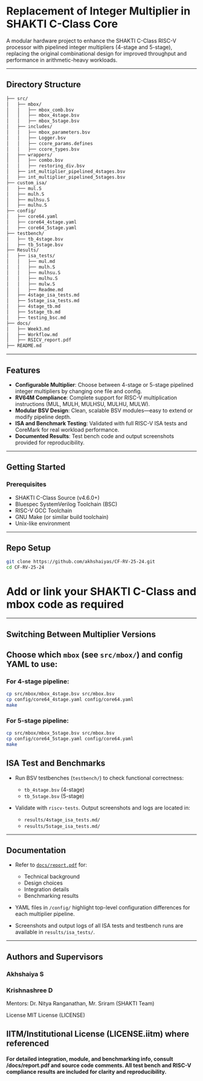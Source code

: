 # Replacement of Integer Multiplier in SHAKTI C-Class Core

A modular hardware project to enhance the SHAKTI C-Class RISC-V processor with pipelined integer multipliers (4-stage and 5-stage), replacing the original combinational design for improved throughput and performance in arithmetic-heavy workloads.

---

##  Directory Structure

```bash
├── src/
│   ├── mbox/
│   │   ├── mbox_comb.bsv
│   │   ├── mbox_4stage.bsv
│   │   ├── mbox_5stage.bsv
│   ├── includes/
│   │   ├── mbox_parameters.bsv
│   │   ├── Logger.bsv
│   │   ├── ccore_params.defines
│   │   ├── ccore_types.bsv
│   ├── wrappers/
│   │   ├── combo.bsv
│   │   ├── restoring_div.bsv
│   ├── int_multiplier_pipelined_4stages.bsv
│   ├── int_multiplier_pipelined_5stages.bsv
├── custom_isa/
│   ├── mul.S
│   ├── mulh.S
│   ├── mulhsu.S
│   ├── mulhu.S
├── config/
│   ├── core64.yaml
│   ├── core64_4stage.yaml
│   ├── core64_5stage.yaml
├── testbench/
│   ├── tb_4stage.bsv
│   ├── tb_5stage.bsv
├── Results/
│   ├── isa_tests/
│   │   ├── mul.md
│   │   ├── mulh.S
│   │   ├── mulhsu.S
│   │   ├── mulhu.S
│   │   ├── mulw.S
│   │   ├── Readme.md
│   ├── 4stage_isa_tests.md
│   ├── 5stage_isa_tests.md
│   ├── 4stage_tb.md
│   ├── 5stage_tb.md
│   ├── testing_bsc.md
├── docs/
│   ├── Week3.md
│   ├── Workflow.md
│   ├── RSICV_report.pdf
├── README.md


 ```
---

##  Features

- **Configurable Multiplier**: Choose between 4-stage or 5-stage pipelined integer multipliers by changing one file and config.
- **RV64M Compliance**: Complete support for RISC-V multiplication instructions (MUL, MULH, MULHSU, MULHU, MULW).
- **Modular BSV Design**: Clean, scalable BSV modules—easy to extend or modify pipeline depth.
- **ISA and Benchmark Testing**: Validated with full RISC-V ISA tests and CoreMark for real workload performance.
- **Documented Results**: Test bench code and output screenshots provided for reproducibility.

---

##  Getting Started

### Prerequisites

- SHAKTI C-Class Source (v4.6.0+)
- Bluespec SystemVerilog Toolchain (BSC)
- RISC-V GCC Toolchain
- GNU Make (or similar build toolchain)
- Unix-like environment

---

##  Repo Setup

```bash
git clone https://github.com/akhshaiyas/CF-RV-25-24.git
cd CF-RV-25-24
 ```
# Add or link your SHAKTI C-Class and mbox code as required
---
##  Switching Between Multiplier Versions

Choose which `mbox` (see `src/mbox/`) and config YAML to use:
---
### For 4-stage pipeline:

```bash
cp src/mbox/mbox_4stage.bsv src/mbox.bsv
cp config/core64_4stage.yaml config/core64.yaml
make
 ```
### For 5-stage pipeline:

```bash
cp src/mbox/mbox_5stage.bsv src/mbox.bsv
cp config/core64_5stage.yaml config/core64.yaml
make
 ```
##  ISA Test and Benchmarks

- Run BSV testbenches (`testbench/`) to check functional correctness:
  - `tb_4stage.bsv` (4-stage)
  - `tb_5stage.bsv` (5-stage)

- Validate with `riscv-tests`. Output screenshots and logs are located in:
  - `results/4stage_isa_tests.md/`
  - `results/5stage_isa_tests.md/`

---

##  Documentation

- Refer to [`docs/report.pdf`](docs/report.pdf) for:
  - Technical background
  - Design choices
  - Integration details
  - Benchmarking results

- YAML files in `/config/` highlight top-level configuration differences for each multiplier pipeline.

- Screenshots and output logs of all ISA tests and testbench runs are available in `results/isa_tests/`.

---
## Authors and Supervisors
### Akhshaiya S 
### Krishnashree D

Mentors: Dr. Nitya Ranganathan, Mr. Sriram (SHAKTI Team)

 License
MIT License (LICENSE)

IITM/Institutional License (LICENSE.iitm) where referenced
---
#### For detailed integration, module, and benchmarking info, consult /docs/report.pdf and source code comments. All test bench and RISC-V compliance results are included for clarity and reproducibility.
